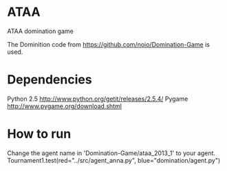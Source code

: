 ATAA
====

ATAA domination game

The Dominition code from https://github.com/noio/Domination-Game is used.

Dependencies
===
Python 2.5 http://www.python.org/getit/releases/2.5.4/
Pygame http://www.pygame.org/download.shtml

How to run
===
Change the agent name in 'Domination-Game/ataa_2013_1' to your agent.
	Tournament1.test(red="../src/agent_anna.py", blue="domination/agent.py")